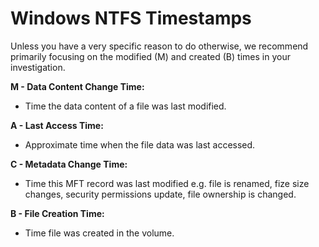 # Windows NTFS Timestamps

Unless you have a very specific reason to do otherwise, we recommend primarily focusing on the modified (M) and created (B) times in your investigation.

**M - Data Content Change Time:**
- Time the data content of a file was last modified.

**A - Last Access Time:**
- Approximate time when the file data was last accessed.

**C - Metadata Change Time:**
- Time this MFT record was last modified e.g. file is renamed, fize size changes, security permissions update, file ownership is changed.

**B - File Creation Time:**
- Time file was created in the volume.
